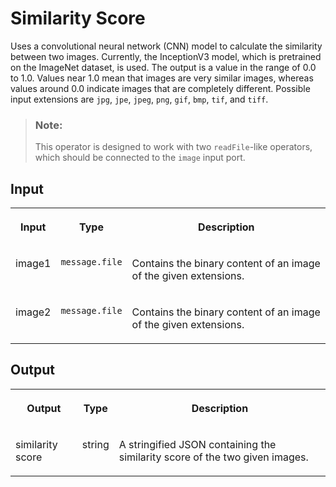 <!-- loio392e0b8e1d23415da1b66ed5baba1869 -->

# Similarity Score



Uses a convolutional neural network \(CNN\) model to calculate the similarity between two images. Currently, the InceptionV3 model, which is pretrained on the ImageNet dataset, is used. The output is a value in the range of 0.0 to 1.0. Values near 1.0 mean that images are very similar images, whereas values around 0.0 indicate images that are completely different. Possible input extensions are `jpg`, `jpe`, `jpeg`, `png`, `gif`, `bmp`, `tif`, and `tiff`.

> ### Note:  
> This operator is designed to work with two `readFile`-like operators, which should be connected to the `image` input port.



<a name="loio392e0b8e1d23415da1b66ed5baba1869__section_vy3_zfx_v4b"/>

## Input


<table>
<tr>
<th valign="top">

Input

</th>
<th valign="top">

Type

</th>
<th valign="top">

Description

</th>
</tr>
<tr>
<td valign="top">

image1

</td>
<td valign="top">

`message.file` 

</td>
<td valign="top">

Contains the binary content of an image of the given extensions.

</td>
</tr>
<tr>
<td valign="top">

image2

</td>
<td valign="top">

`message.file` 

</td>
<td valign="top">

Contains the binary content of an image of the given extensions.

</td>
</tr>
</table>



<a name="loio392e0b8e1d23415da1b66ed5baba1869__section_ozm_1gx_v4b"/>

## Output


<table>
<tr>
<th valign="top">

Output

</th>
<th valign="top">

Type

</th>
<th valign="top">

Description

</th>
</tr>
<tr>
<td valign="top">

similarity score

</td>
<td valign="top">

string

</td>
<td valign="top">

A stringified JSON containing the similarity score of the two given images.

</td>
</tr>
</table>

